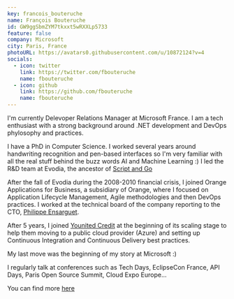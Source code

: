 ```yaml
---
key: francois_bouteruche
name: François Bouteruche
id: GW9ggSbmZYM7tkxxt5wRXXLp5733
feature: false
company: Microsoft
city: Paris, France
photoURL: https://avatars0.githubusercontent.com/u/10872124?v=4
socials:
  - icon: twitter
    link: https://twitter.com/fbouteruche
    name: fbouteruche
  - icon: github
    link: https://github.com/fbouteruche
    name: fbouteruche
---
```

I'm currently Delevoper Relations Manager at Microsoft France. I am a tech enthusiast with a strong background around .NET development and DevOps phylosophy and practices. 

I have a PhD  in Computer Science. I worked several years around handwriting recognition and pen-based interfaces so I'm very familiar with all the real stuff behind the buzz words AI and Machine Learning :) I led the R&D team at Evodia, the ancestor of [Script and Go](http://www.scriptandgo.com/en)

After the fall of Evodia during the 2008-2010 financial crisis, I joined Orange Applications for Business, a subsidiary of Orange, where I focused on Application Lifecycle Management, Agile methodologies and then DevOps practices. I worked at the technical board of the company reporting to the CTO, [Philippe Ensarguet](https://www.linkedin.com/in/philippeensarguet).

After 5 years, I joined [Younited Credit](https://www.younited-credit.com) at the beginning of its scaling stage to help them moving to a public cloud provider (Azure) and setting up Continuous Integration and Continuous Delivery best practices.

My last move was the beginning of my story at Microsoft :)

I regularly talk at conferences such as Tech Days, EclipseCon France, API Days, Paris Open Source Summit, Cloud Expo Europe...

You can find more [here](https://www.linkedin.com/in/francoisbouteruche)
